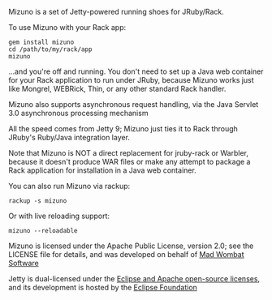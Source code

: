 Mizuno is a set of Jetty-powered running shoes for JRuby/Rack.

To use Mizuno with your Rack app:

    gem install mizuno
    cd /path/to/my/rack/app
    mizuno

...and you're off and running.  You don't need to set up a Java web
container for your Rack application to run under JRuby, because Mizuno
works just like Mongrel, WEBRick, Thin, or any other standard Rack
handler.

Mizuno also supports asynchronous request handling, via the Java Servlet
3.0 asynchronous processing mechanism

All the speed comes from Jetty 9; Mizuno just ties it to Rack through
JRuby's Ruby/Java integration layer.

Note that Mizuno is NOT a direct replacement for jruby-rack or Warbler,
because it doesn't produce WAR files or make any attempt to package a
Rack application for installation in a Java web container.

You can also run Mizuno via rackup:

    rackup -s mizuno

Or with live reloading support:

    mizuno --reloadable

Mizuno is licensed under the Apache Public License, version 2.0; see
the LICENSE file for details, and was developed on behalf of 
[Mad Wombat Software](http://www.madwombat.com)

Jetty is dual-licensed under the [Eclipse and Apache open-source 
licenses](http://www.eclipse.org/jetty/licenses.php), and its
development is hosted by the [Eclipse 
Foundation](http://www.eclipse.org/jetty/)
